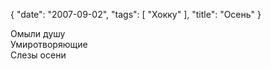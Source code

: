 {
   "date": "2007-09-02",
   "tags": [
      "Хокку"
   ],
   "title": "Осень"
}

Омыли душу  
Умиротворяющие  
Слезы осени
